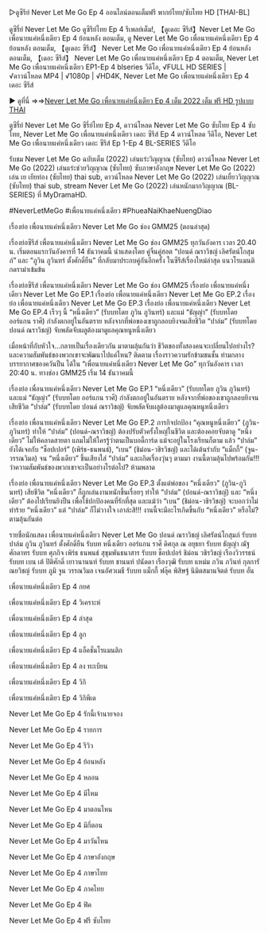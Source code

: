 ▷ดูซีรีย์ Never Let Me Go Ep 4 ออนไลน์ตอนเต็มฟรี พากย์ไทย/ซับไทย HD [THAI-BL]

ดูซีรี่ย์ Never Let Me Go ดูซีรีย์ไทย Ep 4 รีเพลย์เต็ม!, 【ดูเดอะ ซีรีส์】Never Let Me Go เพื่อนายแค่หนึ่งเดียว Ep 4 ย้อนหลัง ตอนเต็ม, ดู Never Let Me Go เพื่อนายแค่หนึ่งเดียว Ep 4 ย้อนหลัง ตอนเต็ม, 【ดูเดอะ ซีรีส์】 Never Let Me Go เพื่อนายแค่หนึ่งเดียว Ep 4 ย้อนหลัง ตอนเต็ม, 【เดอะ ซีรีส์】 Never Let Me Go เพื่อนายแค่หนึ่งเดียว Ep 4 ตอนเต็ม, Never Let Me Go เพื่อนายแค่หนึ่งเดียว EP1-Ep 4 blseries วีดีโอ, √FULL HD SERIES | √ดาวน์โหลด MP4 | √1080p | √HD4K, Never Let Me Go เพื่อนายแค่หนึ่งเดียว Ep 4 เดอะ ซีรีส์

▶ ดูที่นี่ =>=><a href="https://stream.bestmovies31.stream/th/tv/215356-1-4/episode-4">Never Let Me Go เพื่อนายแค่หนึ่งเดียว Ep 4 เต็ม 2022 เต็ม ฟรี HD รูปแบบ THAI</a>

ดูซีรี่ย์ Never Let Me Go ซีรี่ย์ไทย Ep 4, ดาวน์โหลด Never Let Me Go ซับไทย Ep 4 ซับไทย, Never Let Me Go เพื่อนายแค่หนึ่งเดียว เดอะ ซีรีส์ Ep 4 ดาวน์โหลด วีดีโอ, Never Let Me Go เพื่อนายแค่หนึ่งเดียว เดอะ ซีรีส์ Ep 1-Ep 4 BL-SERIES วีดีโอ

รับชม Never Let Me Go ฉบับเต็ม (2022) เล่นแร่ะวิญญาณ (ซับไทย) ดาวน์โหลด Never Let Me Go (2022) เล่นแร่ะช่วยวิญญาณ (ซับไทย) ซับภาษาอังกฤษ Never Let Me Go (2022) เล่น เย เยียท่อง (ซับไทย) thai sub, ดาวน์โหลด Never Let Me Go (2022) เล่นเยื่ยววิญญาณ (ซับไทย) thai sub, stream Never Let Me Go (2022) เล่นหนักมากวิญญาณ (BL-SERIES) ที่ MyDramaHD.

#NeverLetMeGo #เพื่อนายแค่หนึ่งเดียว #PhueaNaiKhaeNuengDiao

เรื่องย่อ เพื่อนายแค่หนึ่งเดียว Never Let Me Go ช่อง GMM25 (ตอนล่าสุด)

เรื่องย่อซีรีส์ เพื่อนายแค่หนึ่งเดียว Never Let Me Go ช่อง GMM25 ทุกวันอังคาร เวลา 20.40 น. เริ่มตอนแรกวันอังคารที่ 14 ธันวาคมนี้ นำแสดงโดย คู่จิ้นคู่ฮอต “ปอนด์ ณราวิชญ์ เลิศรัตน์โกสุมภ์” และ “ภูวิน ภูวินทร์ ตั้งศักดิ์ยืน” ที่กลับมาประกบคู่กันอีกครั้ง ในซีรีส์เรื่องใหม่ล่าสุด แนวโรแมนติกดราม่าเข้มข้น

เรื่องย่อซีรีส์ เพื่อนายแค่หนึ่งเดียว
Never Let Me Go ช่อง GMM25
เรื่องย่อ เพื่อนายแค่หนึ่งเดียว Never Let Me Go EP.1
เรื่องย่อ เพื่อนายแค่หนึ่งเดียว Never Let Me Go EP.2
เรื่องย่อ เพื่อนายแค่หนึ่งเดียว Never Let Me Go EP.3
เรื่องย่อ เพื่อนายแค่หนึ่งเดียว Never Let Me Go EP.4 เร็วๆ นี้
“หนึ่งเดียว” (รับบทโดย ภูวิน ภูวินทร์) และแม่ “ธัญญ่า” (รับบทโดย ออร์แกน ราศี) กำลังตกอยู่ในอันตราย หลังจากที่พ่อของเขาถูกลอบยิงจนเสียชีวิต “ปาล์ม” (รับบทโดย ปอนด์ ณราวิชญ์) จับพลัดจับผลูต้องมาดูแลคุณหนูหนึ่งเดียว

เมื่อหน้าที่กับหัวใจ...กลายเป็นเรื่องเดียวกัน มาตามลุ้นกันว่า ชีวิตของทั้งสองคนจะเปลี่ยนไปอย่างไร? และความสัมพันธ์ของพวกเขาจะพัฒนาไปแค่ไหน? ติดตาม เรื่องราวความรักข้ามชนชั้น ท่ามกลางบรรยากาศของควันปืน ได้ใน “เพื่อนายแค่หนึ่งเดียว Never Let Me Go” ทุกวันอังคาร เวลา 20:40 น. ทางช่อง GMM25 เริ่ม 14 ธันวาคมนี้

เรื่องย่อ เพื่อนายแค่หนึ่งเดียว Never Let Me Go EP.1
“หนึ่งเดียว” (รับบทโดย ภูวิน ภูวินทร์) และแม่ “ธัญญ่า” (รับบทโดย ออร์แกน ราศี) กำลังตกอยู่ในอันตราย หลังจากที่พ่อของเขาถูกลอบยิงจนเสียชีวิต “ปาล์ม” (รับบทโดย ปอนด์ ณราวิชญ์) จับพลัดจับผลูต้องมาดูแลคุณหนูหนึ่งเดียว

เรื่องย่อ เพื่อนายแค่หนึ่งเดียว Never Let Me Go EP.2
ภารกิจปกป้อง “คุณหนูหนึ่งเดียว” (ภูวิน-ภูวินทร์) ทำให้ “ปาล์ม” (ปอนด์-ณราวิชญ์) ต้องปรับตัวครั้งใหญ่ในชีวิต และต้องคอยจับตาดู “หนึ่งเดียว” ไม่ให้คลาดสายตา แถมไม่ให้ใครรู้ว่าตนเป็นบอดี้การ์ด แม้จะอยู่ในโรงเรียนก็ตาม แล้ว “ปาล์ม” ยังได้เจอกับ “ช็อปเปอร์” (เพิร์ธ-ธนพนธ์), “เบน” (ชิม่อน-วชิรวิชญ์) และได้เต้นรำกับ “แม็กกี้” (จูน-วรรณวิมล) จน “หนึ่งเดียว” ขึ้นเสียงใส่ “ปาล์ม” และเกิดเรื่องวุ่นๆ ตามมา งานนี้ตามลุ้นไปพร้อมกัน!!! ว่าความสัมพันธ์ของพวกเขาจะเป็นอย่างไรต่อไป? ห้ามพลาด

เรื่องย่อ เพื่อนายแค่หนึ่งเดียว Never Let Me Go EP.3
ตั้งแต่พ่อของ “หนึ่งเดียว” (ภูวิน-ภูวินทร์) เสียชีวิต “หนึ่งเดียว” ก็ถูกเล่นงานหนักขึ้นเรื่อยๆ ทำให้ “ปาล์ม” (ปอนด์-ณราวิชญ์) และ “หนึ่งเดียว” ต้องไปเรียนยิงปืน เพื่อใช้ปกป้องคนที่รักที่สุด และแม้ว่า “เบน” (ชิม่อน-วชิรวิชญ์) จะบอกว่าไม่ทำร้าย “หนึ่งเดียว” แต่ “ปาล์ม” ก็ไม่วางใจ เอาล่ะสิ!!! งานนี้จะมีอะไรเกิดขึ้นกับ “หนึ่งเดียว” หรือไม่? ตามลุ้นกันต่อ

รายชื่อนักแสดง เพื่อนายแค่หนึ่งเดียว Never Let Me Go
ปอนด์ ณราวิชญ์ เลิศรัตน์โกสุมภ์ รับบท ปาล์ม
ภูวิน ภูวินทร์ ตั้งศักดิ์ยืน รับบท หนึ่งเดียว
ออร์แกน ราศี ดิศกุล ณ อยุธยา รับบท ธัญญ่า
ณัฐ ศักดาทร รับบท ศุภกิจ
เพิร์ธ ธนพนธ์ สุขุมพันธนาสาร รับบท ช็อปเปอร์
ชิม่อน วชิรวิชญ์ เรืองวิวรรธน์ รับบท เบน
เต้ ปิติศักดิ์ เยาวนานนท์ รับบท ชานนท์
ปนัดดา เรืองวุฒิ รับบท แหม่ม
ภวิน ภวินท์ กุลการัณยวิชญ์ รับบท ภูมิ
จูน วรรณวิมล เจนอัศวเมธี รับบท แม็กกี้
ฟลุ๊ค พิสิษฐ์ นิมิตสมานจิตต์ รับบท อั๋น

เพื่อนายแค่หนึ่งเดียว Ep 4 กยศ

เพื่อนายแค่หนึ่งเดียว Ep 4 วิเคราะห์

เพื่อนายแค่หนึ่งเดียว Ep 4 ล่าสุด

เพื่อนายแค่หนึ่งเดียว Ep 4 ลูก

เพื่อนายแค่หนึ่งเดียว Ep 4 แอ็คชั่นโรแมนติก

เพื่อนายแค่หนึ่งเดียว Ep 4 ลง ทะเบียน

เพื่อนายแค่หนึ่งเดียว Ep 4 วิกิ

เพื่อนายแค่หนึ่งเดียว Ep 4 วิกิพีเด

Never Let Me Go Ep 4 รักนี้เจ้านายจอง

Never Let Me Go Ep 4 รายการ

Never Let Me Go Ep 4 รีวิว

Never Let Me Go Ep 4 ย้อนหลัง

Never Let Me Go Ep 4 หลอน

Never Let Me Go Ep 4 มีไหม

Never Let Me Go Ep 4 มาตอนไหน

Never Let Me Go Ep 4 มีกี่ตอน

Never Let Me Go Ep 4 มาวันไหน

Never Let Me Go Ep 4 ภาษาอังกฤษ

Never Let Me Go Ep 4 ภาษาไทย

Never Let Me Go Ep 4 ภาคไทย

Never Let Me Go Ep 4 ฟิค

Never Let Me Go Ep 4 ฟรี ซับไทย
